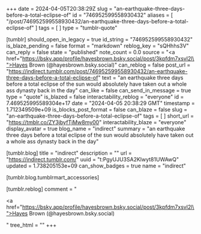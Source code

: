 +++
date = 2024-04-05T20:38:29Z
slug = "an-earthquake-three-days-before-a-total-eclipse-of"
id = "746952599558930432"
aliases = [ "/post/746952599558930432/an-earthquake-three-days-before-a-total-eclipse-of" ]
tags = [ ]
type = "tumblr-quote"

[tumblr]
should_open_in_legacy = true
id_string = "746952599558930432"
is_blaze_pending = false
format = "markdown"
reblog_key = "sQHhhs3V"
can_reply = false
state = "published"
note_count = 0.0
source = "<a href=\"https://bsky.app/profile/hayesbrown.bsky.social/post/3kpfdm7xsvl2l\">Hayes Brown (@hayesbrown.bsky.social)</a>"
can_reblog = false
post_url = "https://indirect.tumblr.com/post/746952599558930432/an-earthquake-three-days-before-a-total-eclipse-of"
text = "an earthquake three days before a total eclipse of the sun would absolutely have taken out a whole ass dynasty back in the day"
can_like = false
can_send_in_message = true
type = "quote"
is_blazed = false
interactability_reblog = "everyone"
id = 7.469525995589304e+17
date = "2024-04-05 20:38:29 GMT"
timestamp = 1.712349509e+09
is_blocks_post_format = false
can_blaze = false
slug = "an-earthquake-three-days-before-a-total-eclipse-of"
tags = [ ]
short_url = "https://tmblr.co/ZY3jbyfTjMw8my00"
interactability_blaze = "everyone"
display_avatar = true
blog_name = "indirect"
summary = "an earthquake three days before a total eclipse of the sun would absolutely have taken out a whole ass dynasty back in the day"

[tumblr.blog]
title = "indirect"
description = ""
url = "https://indirect.tumblr.com/"
uuid = "t:PgyUJU3SA2Klwyt81UWAwQ"
updated = 1.738205153e+09
can_show_badges = true
name = "indirect"

[tumblr.blog.tumblrmart_accessories]

[tumblr.reblog]
comment = "<p><a href=\"https://bsky.app/profile/hayesbrown.bsky.social/post/3kpfdm7xsvl2l\">Hayes Brown (@hayesbrown.bsky.social)</a></p>"
tree_html = ""
+++
